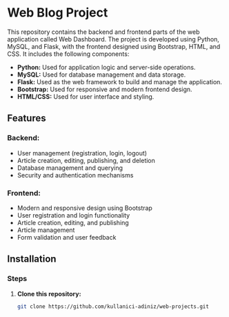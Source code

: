 # Web Blog Project

This repository contains the backend and frontend parts of the web application called Web Dashboard. The project is developed using Python, MySQL, and Flask, with the frontend designed using Bootstrap, HTML, and CSS. It includes the following components:

- **Python:** Used for application logic and server-side operations.
- **MySQL:** Used for database management and data storage.
- **Flask:** Used as the web framework to build and manage the application.
- **Bootstrap:** Used for responsive and modern frontend design.
- **HTML/CSS:** Used for user interface and styling.

## Features

### Backend:

- User management (registration, login, logout)
- Article creation, editing, publishing, and deletion
- Database management and querying
- Security and authentication mechanisms

### Frontend:

- Modern and responsive design using Bootstrap
- User registration and login functionality
- Article creation, editing, and publishing
- Article management
- Form validation and user feedback

## Installation

### Steps

1. **Clone this repository:**

   ```bash
   git clone https://github.com/kullanici-adiniz/web-projects.git
